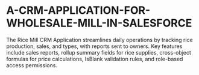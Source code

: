 # A-CRM-APPLICATION-FOR-WHOLESALE-MILL-IN-SALESFORCE
The Rice Mill CRM Application streamlines daily operations by tracking rice production, sales, and types, with reports sent to owners. Key features include sales reports, rollup summary fields for rice supplies, cross-object formulas for price calculations, IsBlank validation rules, and role-based access permissions.
